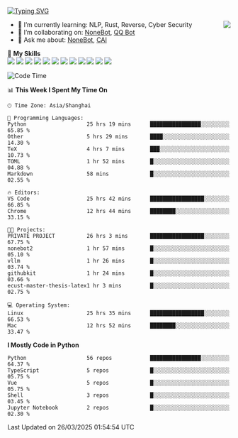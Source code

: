 [![Typing SVG](https://readme-typing-svg.herokuapp.com?size=25&duration=2500&color=8C43EA&vCenter=true&width=200&height=40&lines=Hi+there+%F0%9F%91%8B%F0%9F%8F%BB;I'm+yanyongyu)](https://git.io/typing-svg)

<a href="#">
  <img align="right" src="https://github-readme-stats.vercel.app/api?username=yanyongyu&count_private=true&show_icons=true&bg_color=15,f2f7fd,E0EAFC" />
</a>

- 🌱 I’m currently learning: NLP, Rust, Reverse, Cyber Security
- 👯 I’m collaborating on: [NoneBot](https://github.com/nonebot), [QQ Bot](https://github.com/Mrs4s/go-cqhttp)
- 💬 Ask me about: [NoneBot](https://github.com/nonebot), [CAI](https://github.com/cscs181/CAI)

🌟 **My Skills**  
![](https://img.shields.io/badge/-Python-3e74a2?style=flat-square&logo=Python&logoColor=fff)
![](https://img.shields.io/badge/-TypeScript-3178C6?style=flat-square&logo=TypeScript&logoColor=fff)
![](https://img.shields.io/badge/-Vue-4fc08d?style=flat-square&logo=Vue.js&logoColor=fff)
![](https://img.shields.io/badge/-React-2d98ce?style=flat-square&logo=React&logoColor=fff)
![](https://img.shields.io/badge/-FastAPI-009688?style=flat-square&logo=FastAPI&logoColor=fff)
![](https://img.shields.io/badge/-Linux-000000?style=flat-square&logo=Linux&logoColor=fff)
![](https://img.shields.io/badge/-Docker-2496ED?style=flat-square&logo=Docker&logoColor=fff)
![](https://img.shields.io/badge/-Kubernetes-326CE5?style=flat-square&logo=Kubernetes&logoColor=fff)
![](https://img.shields.io/badge/-GitHub%20Actions-2088FF?style=flat-square&logo=GitHubActions&logoColor=fff)
![](https://img.shields.io/badge/-PostgreSQL-4169E1?style=flat-square&logo=PostgreSQL&logoColor=fff)
![](https://img.shields.io/badge/-Redis-DC382D?style=flat-square&logo=Redis&logoColor=fff)
![](https://img.shields.io/badge/-MongoDB-47A248?style=flat-square&logo=MongoDB&logoColor=fff)

<!--START_SECTION:waka-->
![Code Time](http://img.shields.io/badge/Code%20Time-7%2C411%20hrs%2040%20mins-blue)

📊 **This Week I Spent My Time On** 

```text
🕑︎ Time Zone: Asia/Shanghai

💬 Programming Languages: 
Python                   25 hrs 19 mins      ████████████████░░░░░░░░░   65.85 % 
Other                    5 hrs 29 mins       ████░░░░░░░░░░░░░░░░░░░░░   14.30 % 
TeX                      4 hrs 7 mins        ███░░░░░░░░░░░░░░░░░░░░░░   10.73 % 
TOML                     1 hr 52 mins        █░░░░░░░░░░░░░░░░░░░░░░░░   04.88 % 
Markdown                 58 mins             █░░░░░░░░░░░░░░░░░░░░░░░░   02.55 % 

🔥 Editors: 
VS Code                  25 hrs 42 mins      █████████████████░░░░░░░░   66.85 % 
Chrome                   12 hrs 44 mins      ████████░░░░░░░░░░░░░░░░░   33.15 % 

🐱‍💻 Projects: 
PRIVATE PROJECT          26 hrs 3 mins       █████████████████░░░░░░░░   67.75 % 
nonebot2                 1 hr 57 mins        █░░░░░░░░░░░░░░░░░░░░░░░░   05.10 % 
vllm                     1 hr 26 mins        █░░░░░░░░░░░░░░░░░░░░░░░░   03.74 % 
githubkit                1 hr 24 mins        █░░░░░░░░░░░░░░░░░░░░░░░░   03.66 % 
ecust-master-thesis-latex1 hr 3 mins         █░░░░░░░░░░░░░░░░░░░░░░░░   02.75 % 

💻 Operating System: 
Linux                    25 hrs 35 mins      █████████████████░░░░░░░░   66.53 % 
Mac                      12 hrs 52 mins      ████████░░░░░░░░░░░░░░░░░   33.47 % 
```

**I Mostly Code in Python** 

```text
Python                   56 repos            ████████████████░░░░░░░░░   64.37 % 
TypeScript               5 repos             █░░░░░░░░░░░░░░░░░░░░░░░░   05.75 % 
Vue                      5 repos             █░░░░░░░░░░░░░░░░░░░░░░░░   05.75 % 
Shell                    3 repos             █░░░░░░░░░░░░░░░░░░░░░░░░   03.45 % 
Jupyter Notebook         2 repos             █░░░░░░░░░░░░░░░░░░░░░░░░   02.30 % 
```




 Last Updated on 26/03/2025 01:54:54 UTC
<!--END_SECTION:waka-->
